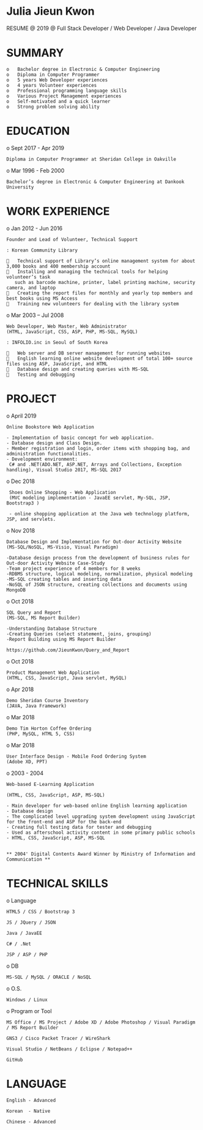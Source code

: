 


 #              Julia Jieun Kwon



RESUME @ 2019 @ Full Stack Developer / Web Developer / Java Developer


# SUMMARY

    o	Bachelor degree in Electronic & Computer Engineering
    o	Diploma in Computer Programmer
    o	5 years Web Developer experiences
    o	4 years Volunteer experiences
    o	Professional programming language skills
    o	Various Project Management experiences 
    o	Self-motivated and a quick learner
    o	Strong problem solving ability



# EDUCATION


o Sept 2017 - Apr 2019 	

    Diploma in Computer Programmer at Sheridan College in Oakville  
    
o Mar 1996 - Feb 2000	

    Bachelor’s degree in Electronic & Computer Engineering at Dankook University   
    


# WORK EXPERIENCE                 

o Jan 2012 - Jun 2016

    Founder and Lead of Volunteer, Technical Support 

    : Korean Community Library 
  
    	Technical support of Library’s online management system for about 3,000 books and 400 membership account
    	Installing and managing the technical tools for helping volunteer’s task 
       such as barcode machine, printer, label printing machine, security camera, and laptop
    	Creating the report files for monthly and yearly top members and best books using MS Access
    	Training new volunteers for dealing with the library system 


o Mar 2003 – Jul 2008	

    Web Developer, Web Master, Web Administrator
    (HTML, JavaScript, CSS, ASP, PHP, MS-SQL, MySQL) 
    
    : INFOLIO.inc in Seoul of South Korea
    
    	Web server and DB server management for running websites
    	English learning online website development of total 100+ source files using ASP, JavaScript, and HTML
    	Database design and creating queries with MS-SQL 
    	Testing and debugging  
 
 
# PROJECT

o April 2019
   
    Online Bookstore Web Application 
    
    - Implementation of basic concept for web application. 
    - Database design and Class Design. 
    - Member registration and login, order items with shopping bag, and administration functionalities.  
    - Development environment: 
     C# and .NET(ADO.NET, ASP.NET, Arrays and Collections, Exception handling), Visual Studio 2017, MS-SQL 2017

o Dec 2018

     Shoes Online Shopping - Web Application
     (MVC modeling implementation - JavaEE servlet, My-SQL, JSP, Bootstrap3 )
     
     - online shopping application at the Java web technology platform, JSP, and servlets.
      

o Nov 2018

    Database Design and Implementation for Out-door Activity Website
    (MS-SQL/NoSQL, MS-Visio, Visual Paradigm)
    
    -Database design process from the development of business rules for Out-door Activity Website Case-Study
    -Team project experience of 4 members for 8 weeks 
    -RDBMS structure, logical modeling, normalization, physical modeling
    -MS-SQL creating tables and inserting data 
    -NoSQL of JSON structure, creating collections and documents using MongoDB 

o Oct 2018

    SQL Query and Report
    (MS-SQL, MS Report Builder)
    
    -Understanding Database Structure 
    -Creating Queries (select statement, joins, grouping) 
    -Report Building using MS Report Builder 
    
    https://github.com/JieunKwon/Query_and_Report

o Oct 2018

    Product Management Web Application  
    (HTML, CSS, JavaScript, Java servlet, MySQL)
     
o Apr 2018	

    Demo Sheridan Course Inventory 
    (JAVA, Java Framework) 
    
o Mar 2018	

    Demo Tim Horton Coffee Ordering  
    (PHP, MySQL, HTML 5, CSS)
    
o Mar 2018	

    User Interface Design - Mobile Food Ordering System 
    (Adobe XD, PPT) 
    
o 2003 - 2004	

    Web-based E-Learning Application
    
    (HTML, CSS, JavaScript, ASP, MS-SQL)
    
    - Main developer for web-based online English learning application
    - Database design 
    - The complicated level upgrading system development using JavaScript for the front-end and ASP for the back-end
    - Creating full testing data for tester and debugging 
    - Used as afterschool activity content in some primary public schools
    - HTML, CSS, JavaScript, ASP, MS-SQL 


    ** 2004' Digital Contents Award Winner by Ministry of Information and Communication **



# TECHNICAL SKILLS


o Language 
    
    HTML5 / CSS / Bootstrap 3
    
    JS / JQuery / JSON

    Java / JavaEE
    
    C# / .Net
    
    JSP / ASP / PHP
    

o DB 

    MS-SQL / MySQL / ORACLE / NoSQL

o O.S. 
    
    Windows / Linux 


o Program or Tool

    MS Office / MS Project / Adobe XD / Adobe Photoshop / Visual Paradigm / MS Report Builder
    
    GNS3 / Cisco Packet Tracer / WireShark

    Visual Studio / NetBeans / Eclipse / Notepad++ 
    
    GitHub
    
    
# LANGUAGE


    English - Advanced

    Korean  - Native

    Chinese - Advanced


